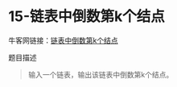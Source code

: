 # 15-链表中倒数第k个结点

牛客网链接：[链表中倒数第k个结点](https://www.nowcoder.com/practice/529d3ae5a407492994ad2a246518148a?tpId=13&tqId=11167&rp=1&ru=%2Fta%2Fcoding-interviews&qru=%2Fta%2Fcoding-interviews%2Fquestion-ranking)

题目描述

> 输入一个链表，输出该链表中倒数第k个结点。
